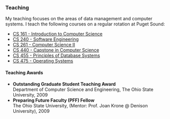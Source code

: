 ### Teaching

<!--
* Introduction to Computer Science
* Computer Science II
* Capstone in Computer Science
* High-Performance Computing
* Principles of Database Systems
* Operating Systems
* Web Data Management -->

My teaching focuses on the areas of data management and computer systems. I teach the following courses on a regular rotation at Puget Sound:

- [CS 161 - Introduction to Computer Science](cs161/)
- [CS 240 - Software Engineering](cs240/)
- [CS 261 - Computer Science II](cs261/)
- [CS 440 - Capstone in Computer Science](cs440)
- [CS 455 - Principles of Database Systems](cs455/)
- [CS 475 - Operating Systems](cs475/)

<!-- Spring 2020
CS 161 - Introduction to Computer Science

Fall 2019
CS 261 - Computer Science II
CS 455 - Principles of Database Systems

Spring 2019
CS 161 - Introduction to Computer Science
CS 475 - Operating Systems

Fall 2018
CS 161 - Introduction to Computer Science
CS 455 - Principles of Database Systems

Spring 2018
CS 261 - Computer Science II (two sections)

Fall 2017
CS 161 - Introduction to Computer Science
CS 455 - Principles of Database Systems

Spring 2017
CS 161 - Introduction to Computer Science
CS 475 - Operating Systems

Fall 2016
CS 161 - Introduction to Computer Science
CS 455 - Principles of Database Systems

Spring 2016
CS 440 - Capstone in Computer Science
CS 475 - Operating Systems

Fall 2015
CS 161 - Introduction to Computer Science
CS 455 - Principles of Database Systems

Spring 2015
CS 161 - Introduction to Computer Science
CS 455 - Principles of Database Systems

Fall 2014
CS 161 - Introduction to Computer Science -->

<!-- Previous Offerings
Washington State University - Vancouver (2010-2014)
Introduction to Database Systems
Web Data Management
Operating Systems
Advanced Topics: High-Performance Computing

The Ohio State University (2005-2010)
Elementary Computer Programming
Intro to Programming & Algorithms for Engineers and Scientists

Kent State University (2003-2004)
Computer Literacy
Intro to Computer Science -->

#### Teaching Awards

- **Outstanding Graduate Student Teaching Award**\
  Department of Computer Science and Engineering, The Ohio State University, 2009
- **Preparing Future Faculty (PFF) Fellow**\
  The Ohio State University, (Mentor: Prof. Joan Krone @ Denison University), 2009
